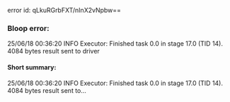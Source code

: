 error id: qLkuRGrbFXT/nInX2vNpbw==
### Bloop error:

25/06/18 00:36:20 INFO Executor: Finished task 0.0 in stage 17.0 (TID 14). 4084 bytes result sent to driver
#### Short summary: 

25/06/18 00:36:20 INFO Executor: Finished task 0.0 in stage 17.0 (TID 14). 4084 bytes result sent to...